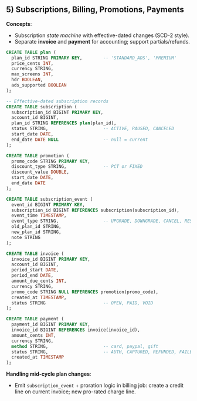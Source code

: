 ## 5) Subscriptions, Billing, Promotions, Payments

**Concepts**:

* Subscription *state machine* with effective-dated changes (SCD-2 style).
* Separate **invoice** and **payment** for accounting; support partials/refunds.

```sql
CREATE TABLE plan (
  plan_id STRING PRIMARY KEY,        -- 'STANDARD_ADS', 'PREMIUM'
  price_cents INT,
  currency STRING,
  max_screens INT,
  hdr BOOLEAN,
  ads_supported BOOLEAN
);

-- Effective-dated subscription records
CREATE TABLE subscription (
  subscription_id BIGINT PRIMARY KEY,
  account_id BIGINT,
  plan_id STRING REFERENCES plan(plan_id),
  status STRING,                     -- ACTIVE, PAUSED, CANCELED
  start_date DATE,
  end_date DATE NULL                 -- null = current
);

CREATE TABLE promotion (
  promo_code STRING PRIMARY KEY,
  discount_type STRING,              -- PCT or FIXED
  discount_value DOUBLE,
  start_date DATE,
  end_date DATE
);

CREATE TABLE subscription_event (
  event_id BIGINT PRIMARY KEY,
  subscription_id BIGINT REFERENCES subscription(subscription_id),
  event_time TIMESTAMP,
  event_type STRING,                 -- UPGRADE, DOWNGRADE, CANCEL, RESUME, RENEW
  old_plan_id STRING,
  new_plan_id STRING,
  note STRING
);

CREATE TABLE invoice (
  invoice_id BIGINT PRIMARY KEY,
  account_id BIGINT,
  period_start DATE,
  period_end DATE,
  amount_due_cents INT,
  currency STRING,
  promo_code STRING NULL REFERENCES promotion(promo_code),
  created_at TIMESTAMP,
  status STRING                      -- OPEN, PAID, VOID
);

CREATE TABLE payment (
  payment_id BIGINT PRIMARY KEY,
  invoice_id BIGINT REFERENCES invoice(invoice_id),
  amount_cents INT,
  currency STRING,
  method STRING,                     -- card, paypal, gift
  status STRING,                     -- AUTH, CAPTURED, REFUNDED, FAILED
  created_at TIMESTAMP
);
```

**Handling mid-cycle plan changes**:

* Emit `subscription_event` + proration logic in billing job: create a credit line on current invoice; new pro-rated charge line.